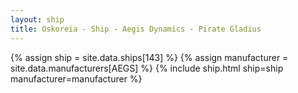 ```yaml
---
layout: ship
title: Oskoreia - Ship - Aegis Dynamics - Pirate Gladius
---
```

{% assign ship = site.data.ships[143] %}
{% assign manufacturer = site.data.manufacturers[AEGS] %}
{% include ship.html ship=ship manufacturer=manufacturer %}
